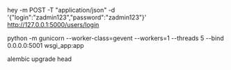 hey -m POST -T "application/json" -d '{"login":"zadmin123","password":"zadmin123"}' http://127.0.0.1:5000/users/login

python -m gunicorn --worker-class=gevent --workers=1  --threads 5 --bind 0.0.0.0:5001 wsgi_app:app

alembic upgrade head